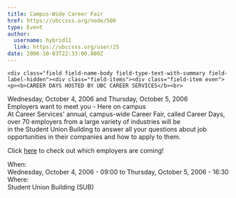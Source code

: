 ```yaml
---
title: Campus-Wide Career Fair 
href: https://ubccsss.org/node/500
type: Event
author:
  username: hybrid11
  link: https://ubccsss.org/user/25
date: 2006-10-03T22:33:00.000Z
---
```



    <div class="field field-name-body field-type-text-with-summary field-label-hidden"><div class="field-items"><div class="field-item even"><p><b>CAREER DAYS HOSTED BY UBC CAREER SERVICES</b><br>
Wednesday, October 4, 2006 and Thursday, October 5, 2006<br>
Employers want to meet you - Here on campus<br>
At Career Services&apos; annual, campus-wide Career Fair, called Career Days, over 70 employers from a large variety of industries will be<br>
in the Student Union Building to answer all your questions about job opportunities in their companies and how to apply to them.</p>
<p>Click <a href="http://www.careers.ubc.ca/events.cfm?page=careerfair&amp;view=participants">here</a> to check out which employers are coming!</p>
</div></div></div><div class="field field-name-field-dates field-type-datetime field-label-above"><div class="field-label">When:&#xA0;</div><div class="field-items"><div class="field-item even"><span class="date-display-range"><span class="date-display-start">Wednesday, October 4, 2006 - 09:00</span> to <span class="date-display-end">Thursday, October 5, 2006 - 16:30</span></span></div></div></div><div class="field field-name-field-location field-type-text field-label-above"><div class="field-label">Where:&#xA0;</div><div class="field-items"><div class="field-item even">Student Union Building (SUB)</div></div></div>    <footer>
          </footer>
    